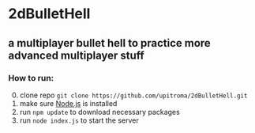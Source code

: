 # 2dBulletHell
## a multiplayer bullet hell to practice more advanced multiplayer stuff

### How to run:
0. clone repo ```git clone https://github.com/upitroma/2dBulletHell.git```
1. make sure [Node.js](https://nodejs.org/) is installed
2. run ```npm update``` to download necessary packages
3. run ```node index.js``` to start the server